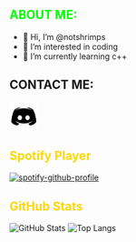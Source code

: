 ## <span style="color: #00FF00;">ABOUT ME:</span>
- 👋 Hi, I’m @notshrimps
- 👀 I’m interested in coding
- 🌱 I’m currently learning c++



## <span style="color: ### 🟢;">CONTACT ME:</span>


<a href="https://discordapp.com/users/625241249988739082">
  <img src="https://github.com/notshrimps/assets-for-github/blob/main/68747470733a2f2f7777772e6672656569636f6e73706e672e636f6d2f75706c6f6164732f646973636f72642d626c61636b2d69636f6e2d312e706e67.png" alt="Discord" width="50" />
</a>


## <span style="color: #FFD700;">Spotify Player</span>
  [![spotify-github-profile](https://spotify-github-profile.kittinanx.com/api/view?uid=letsphilll17&cover_image=true&theme=default&show_offline=true&background_color=121212&interchange=false)](https://github.com/kittinan/spotify-github-profile)
</div>

 ## <span style="color: #FFD700;">GitHub Stats</span>
  ![GitHub Stats](https://github-readme-stats.vercel.app/api?username=notshrimps&show_icons=true&theme=dark&title_color=FFD700&text_color=32CD32&icon_color=32CD32&bg_color=0d1117) ![Top Langs](https://github-readme-stats.vercel.app/api/top-langs/?username=notshrimps&layout=compact&theme=dark&title_color=FFD700&text_color=32CD32&bg_color=0d1117)
